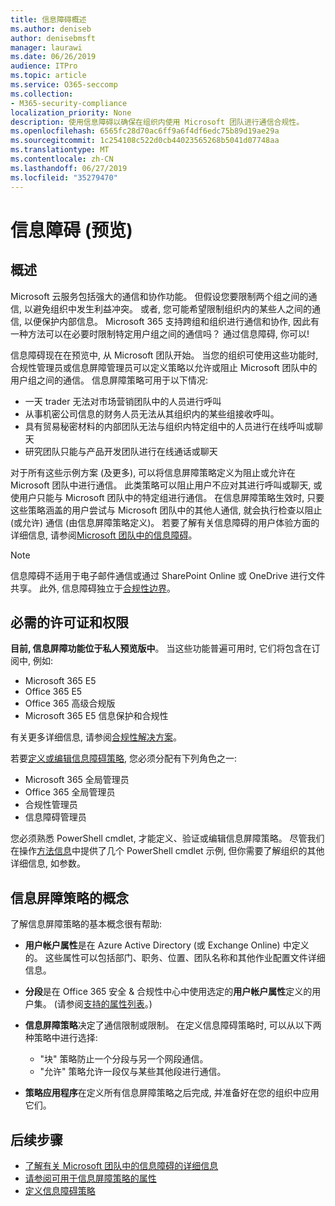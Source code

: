 ```yaml
---
title: 信息障碍概述
ms.author: deniseb
author: denisebmsft
manager: laurawi
ms.date: 06/26/2019
audience: ITPro
ms.topic: article
ms.service: O365-seccomp
ms.collection:
- M365-security-compliance
localization_priority: None
description: 使用信息障碍以确保在组织内使用 Microsoft 团队进行通信合规性。
ms.openlocfilehash: 6565fc28d70ac6ff9a6f4df6edc75b89d19ae29a
ms.sourcegitcommit: 1c254108c522d0cb44023565268b5041d07748aa
ms.translationtype: MT
ms.contentlocale: zh-CN
ms.lasthandoff: 06/27/2019
ms.locfileid: "35279470"
---
```

# <a name="information-barriers-preview"></a>信息障碍 (预览)

## <a name="overview"></a>概述

Microsoft 云服务包括强大的通信和协作功能。 但假设您要限制两个组之间的通信, 以避免组织中发生利益冲突。 或者, 您可能希望限制组织内的某些人之间的通信, 以便保护内部信息。 Microsoft 365 支持跨组和组织进行通信和协作, 因此有一种方法可以在必要时限制特定用户组之间的通信吗？ 通过信息障碍, 你可以! 

信息障碍现在在预览中, 从 Microsoft 团队开始。 当您的组织可使用这些功能时, 合规性管理员或信息屏障管理员可以定义策略以允许或阻止 Microsoft 团队中的用户组之间的通信。 信息屏障策略可用于以下情况:

- 一天 trader 无法对市场营销团队中的人员进行呼叫
- 从事机密公司信息的财务人员无法从其组织内的某些组接收呼叫。
- 具有贸易秘密材料的内部团队无法与组织内特定组中的人员进行在线呼叫或聊天
- 研究团队只能与产品开发团队进行在线通话或聊天

对于所有这些示例方案 (及更多), 可以将信息屏障策略定义为阻止或允许在 Microsoft 团队中进行通信。 此类策略可以阻止用户不应对其进行呼叫或聊天, 或使用户只能与 Microsoft 团队中的特定组进行通信。 在信息屏障策略生效时, 只要这些策略涵盖的用户尝试与 Microsoft 团队中的其他人通信, 就会执行检查以阻止 (或允许) 通信 (由信息屏障策略定义)。 若要了解有关信息障碍的用户体验方面的详细信息, 请参阅[Microsoft 团队中的信息障碍](https://docs.microsoft.com/MicrosoftTeams/information-barriers-in-teams)。

> [!NOTE]
> 信息障碍不适用于电子邮件通信或通过 SharePoint Online 或 OneDrive 进行文件共享。 此外, 信息障碍独立于[合规性边界](set-up-compliance-boundaries.md)。

## <a name="required-licenses-and-permissions"></a>必需的许可证和权限

**目前, 信息屏障功能位于私人预览版中**。 当这些功能普遍可用时, 它们将包含在订阅中, 例如:

- Microsoft 365 E5
- Office 365 E5
- Office 365 高级合规版
- Microsoft 365 E5 信息保护和合规性

有关更多详细信息, 请参阅[合规性解决方案](https://products.office.com/business/security-and-compliance/compliance-solutions)。

若要[定义或编辑信息障碍策略](information-barriers-policies.md), 您必须分配有下列角色之一:

- Microsoft 365 全局管理员
- Office 365 全局管理员
- 合规性管理员
- 信息障碍管理员

您必须熟悉 PowerShell cmdlet, 才能定义、验证或编辑信息屏障策略。 尽管我们在操作[方法信息](information-barriers-policies.md)中提供了几个 PowerShell cmdlet 示例, 但你需要了解组织的其他详细信息, 如参数。

## <a name="concepts-of-information-barrier-policies"></a>信息屏障策略的概念

了解信息屏障策略的基本概念很有帮助:

- **用户帐户属性**是在 Azure Active Directory (或 Exchange Online) 中定义的。 这些属性可以包括部门、职务、位置、团队名称和其他作业配置文件详细信息。 

- **分段**是在 Office 365 安全 & 合规性中心中使用选定的**用户帐户属性**定义的用户集。 (请参阅[支持的属性列表](information-barriers-attributes.md)。) 

- **信息屏障策略**决定了通信限制或限制。 在定义信息障碍策略时, 可以从以下两种策略中进行选择:
    - "块" 策略防止一个分段与另一个网段通信。
    - "允许" 策略允许一段仅与某些其他段进行通信。

- **策略应用程序**在定义所有信息屏障策略之后完成, 并准备好在您的组织中应用它们。

## <a name="next-steps"></a>后续步骤

- [了解有关 Microsoft 团队中的信息障碍的详细信息](https://docs.microsoft.com/MicrosoftTeams/information-barriers-in-teams)
- [请参阅可用于信息屏障策略的属性](information-barriers-attributes.md)
- [定义信息障碍策略](information-barriers-policies.md) 

